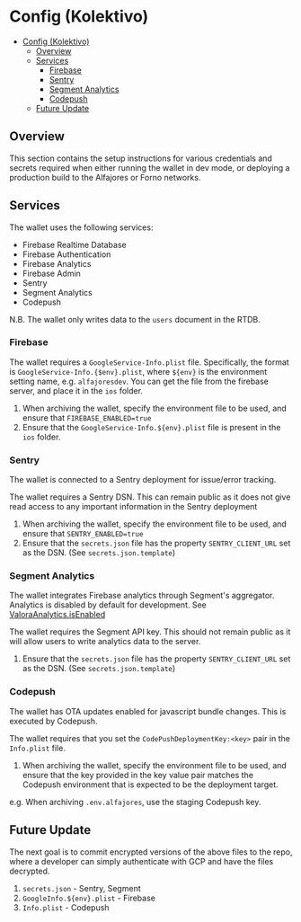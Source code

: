 # Config (Kolektivo)

- [Config (Kolektivo)](#config-kolektivo)
  - [Overview](#overview)
  - [Services](#services)
    - [Firebase](#firebase)
    - [Sentry](#sentry)
    - [Segment Analytics](#segment-analytics)
    - [Codepush](#codepush)
  - [Future Update](#future-update)

## Overview

This section contains the setup instructions for various credentials and secrets required when either running the wallet in dev mode, or deploying a production build to the Alfajores or Forno networks.

## Services

The wallet uses the following services:

- Firebase Realtime Database
- Firebase Authentication
- Firebase Analytics
- Firebase Admin
- Sentry
- Segment Analytics
- Codepush

N.B. The wallet only writes data to the `users` document in the RTDB.

### Firebase

The wallet requires a `GoogleService-Info.plist` file. Specifically, the format is `GoogleService-Info.{$env}.plist`, where `${env}` is the environment setting name, e.g. `alfajoresdev`. You can get the file from the firebase server, and place it in the `ios` folder.

1. When archiving the wallet, specify the environment file to be used, and ensure that `FIREBASE_ENABLED=true`
2. Ensure that the `GoogleService-Info.${env}.plist` file is present in the `ios` folder.

### Sentry

The wallet is connected to a Sentry deployment for issue/error tracking.

The wallet requires a Sentry DSN. This can remain public as it does not give read access to any important information in the Sentry deployment

1. When archiving the wallet, specify the environment file to be used, and ensure that `SENTRY_ENABLED=true`
2. Ensure that the `secrets.json` file has the property `SENTRY_CLIENT_URL` set as the DSN. (See `secrets.json.template`)

### Segment Analytics

The wallet integrates Firebase analytics through Segment's aggregator. Analytics is disabled by default for development. See [ValoraAnalytics.isEnabled](src/analytics/ValoraAnalytics.ts)

The wallet requires the Segment API key. This should not remain public as it will allow users to write analytics data to the server.

1. Ensure that the `secrets.json` file has the property `SENTRY_CLIENT_URL` set as the DSN. (See `secrets.json.template`)

### Codepush

The wallet has OTA updates enabled for javascript bundle changes. This is executed by Codepush.

The wallet requires that you set the `CodePushDeploymentKey:<key>` pair in the `Info.plist` file.

1. When archiving the wallet, specify the environment file to be used, and ensure that the key provided in the key value pair matches the Codepush environment that is expected to be the deployment target.

e.g. When archiving `.env.alfajores`, use the staging Codepush key.

## Future Update

The next goal is to commit encrypted versions of the above files to the repo, where a developer can simply authenticate with GCP and have the files decrypted.

1. `secrets.json` - Sentry, Segment
2. `GoogleInfo.${env}.plist` - Firebase
3. `Info.plist` - Codepush
